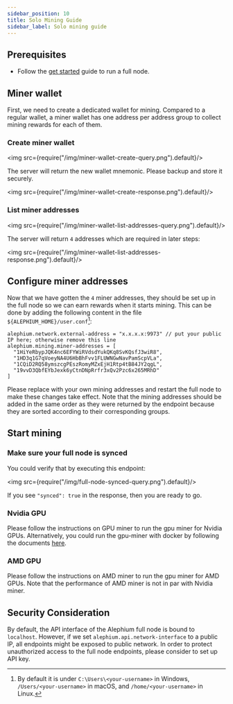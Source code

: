 ```yaml
---
sidebar_position: 10
title: Solo Mining Guide
sidebar_label: Solo mining guide
---
```


## Prerequisites

- Follow the [get started](full-node/getting-started.md) guide to run a full node.

## Miner wallet

First, we need to create a dedicated wallet for mining. Compared to a regular wallet, a miner wallet has one address per address group to collect mining rewards for each of them.

### Create miner wallet

\<img src={require("/img/miner-wallet-create-query.png").default}/>

The server will return the new wallet mnemonic. Please backup and store it securely.

\<img src={require("/img/miner-wallet-create-response.png").default}/>

### List miner addresses

\<img src={require("/img/miner-wallet-list-addresses-query.png").default}/>

The server will return `4` addresses which are required in later steps:

\<img src={require("/img/miner-wallet-list-addresses-response.png").default}/>

## Configure miner addresses

Now that we have gotten the `4` miner addresses, they should be set up in the full node so we can earn rewards when it starts mining. This can be done by adding the following content in the file `${ALEPHIUM_HOME}/user.conf`[^1]:

```
alephium.network.external-address = "x.x.x.x:9973" // put your public IP here; otherwise remove this line
alephium.mining.miner-addresses = [
  "1HiYeRbypJQK4nc6EFYWiRVdsdYukQKq8SvKQsfJ3wiR8",
  "1HD3q1G7qVoeyNA4U6HbBhFvv1FLUWNGwNavPamScpVLa",
  "1CQiD2RQ58ymszcgPEszRomyMZxEjH1Rtp4tB84JY2qgL",
  "19vvD3QbfEYbJexk6yCtnDNpRrfr3xQv2Pzc6x265MRhD"
]
```

Please replace with your own mining addresses and restart the full
node to make these changes take effect. Note that the mining
addresses should be added in the same order as they were returned by the
endpoint because they are sorted according to their corresponding groups.

## Start mining

### Make sure your full node is synced

You could verify that by executing this endpoint:

\<img src={require("/img/full-node-synced-query.png").default}/>

If you see `"synced": true` in the response, then you are ready to go.

### Nvidia GPU

Please follow the instructions on GPU
miner to run the gpu
miner for Nvidia GPUs. Alternatively, you could run the gpu-miner with
docker by following the documents
[here](https://github.com/alephium/alephium/tree/master/docker#gpu-miner-optional).

### AMD GPU

Please follow the instructions on AMD
miner to run the gpu
miner for AMD GPUs. Note that the performance of AMD miner is not in
par with Nvidia miner.

## Security Consideration

By default, the API interface of the Alephium full node is bound to
`localhost`. However, if we set
`alephium.api.network-interface` to a public IP, all endpoints might
be exposed to public network. In order to protect unauthorized access
to the full node endpoints, please consider to set up API
key.

[^1]: By default it is under `C:\Users\<your-username>` in Windows, `/Users/<your-username>` in macOS, and `/home/<your-username>` in Linux.
